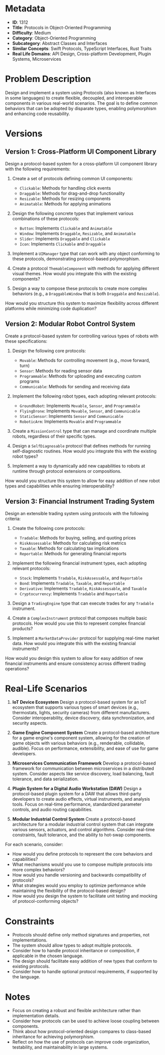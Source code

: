 # Metadata

- **ID**: 1312
- **Title**: Protocols in Object-Oriented Programming
- **Difficulty**: Medium
- **Category**: Object-Oriented Programming
- **Subcategory**: Abstract Classes and Interfaces
- **Similar Concepts**: Swift Protocols, TypeScript Interfaces, Rust Traits
- **Real Life Domains**: API Design, Cross-platform Development, Plugin Systems, Microservices

# Problem Description

Design and implement a system using Protocols (also known as Interfaces in some languages) to create flexible, decoupled, and interoperable components in various real-world scenarios. The goal is to define common behaviors that can be adopted by disparate types, enabling polymorphism and enhancing code reusability.

# Versions

## Version 1: Cross-Platform UI Component Library

Design a protocol-based system for a cross-platform UI component library with the following requirements:

1. Create a set of protocols defining common UI components:

   - `Clickable`: Methods for handling click events
   - `Draggable`: Methods for drag-and-drop functionality
   - `Resizable`: Methods for resizing components
   - `Animatable`: Methods for applying animations

2. Design the following concrete types that implement various combinations of these protocols:

   - `Button`: Implements `Clickable` and `Animatable`
   - `Window`: Implements `Draggable`, `Resizable`, and `Animatable`
   - `Slider`: Implements `Draggable` and `Clickable`
   - `Icon`: Implements `Clickable` and `Draggable`

3. Implement a `UIManager` type that can work with any object conforming to these protocols, demonstrating protocol-based polymorphism.

4. Create a protocol `ThemableComponent` with methods for applying different visual themes. How would you integrate this with the existing components?

5. Design a way to compose these protocols to create more complex behaviors (e.g., a `DraggableWindow` that is both `Draggable` and `Resizable`).

How would you structure this system to maximize flexibility across different platforms while minimizing code duplication?

## Version 2: Modular Robot Control System

Create a protocol-based system for controlling various types of robots with these specifications:

1. Design the following core protocols:

   - `Movable`: Methods for controlling movement (e.g., move forward, turn)
   - `Sensor`: Methods for reading sensor data
   - `Programmable`: Methods for uploading and executing custom programs
   - `Communicable`: Methods for sending and receiving data

2. Implement the following robot types, each adopting relevant protocols:

   - `GroundRobot`: Implements `Movable`, `Sensor`, and `Programmable`
   - `FlyingDrone`: Implements `Movable`, `Sensor`, and `Communicable`
   - `StaticSensor`: Implements `Sensor` and `Communicable`
   - `RoboticArm`: Implements `Movable` and `Programmable`

3. Create a `MissionControl` type that can manage and coordinate multiple robots, regardless of their specific types.

4. Design a `SelfDiagnosable` protocol that defines methods for running self-diagnostic routines. How would you integrate this with the existing robot types?

5. Implement a way to dynamically add new capabilities to robots at runtime through protocol extensions or compositions.

How would you structure this system to allow for easy addition of new robot types and capabilities while ensuring interoperability?

## Version 3: Financial Instrument Trading System

Design an extensible trading system using protocols with the following criteria:

1. Create the following core protocols:

   - `Tradable`: Methods for buying, selling, and quoting prices
   - `RiskAssessable`: Methods for calculating risk metrics
   - `Taxable`: Methods for calculating tax implications
   - `Reportable`: Methods for generating financial reports

2. Implement the following financial instrument types, each adopting relevant protocols:

   - `Stock`: Implements `Tradable`, `RiskAssessable`, and `Reportable`
   - `Bond`: Implements `Tradable`, `Taxable`, and `Reportable`
   - `Derivative`: Implements `Tradable`, `RiskAssessable`, and `Taxable`
   - `Cryptocurrency`: Implements `Tradable` and `Reportable`

3. Design a `TradingEngine` type that can execute trades for any `Tradable` instrument.

4. Create a `ComplexInstrument` protocol that composes multiple basic protocols. How would you use this to represent complex financial products?

5. Implement a `MarketDataProvider` protocol for supplying real-time market data. How would you integrate this with the existing financial instruments?

How would you design this system to allow for easy addition of new financial instruments and ensure consistency across different trading operations?

# Real-Life Scenarios

1. **IoT Device Ecosystem**
   Design a protocol-based system for an IoT ecosystem that supports various types of smart devices (e.g., thermostats, lights, security cameras) from different manufacturers. Consider interoperability, device discovery, data synchronization, and security aspects.

2. **Game Engine Component System**
   Create a protocol-based architecture for a game engine's component system, allowing for the creation of game objects with various behaviors (e.g., renderable, collidable, audible). Focus on performance, extensibility, and ease of use for game developers.

3. **Microservices Communication Framework**
   Develop a protocol-based framework for communication between microservices in a distributed system. Consider aspects like service discovery, load balancing, fault tolerance, and data serialization.

4. **Plugin System for a Digital Audio Workstation (DAW)**
   Design a protocol-based plugin system for a DAW that allows third-party developers to create audio effects, virtual instruments, and analysis tools. Focus on real-time performance, standardized parameter controls, and audio routing capabilities.

5. **Modular Industrial Control System**
   Create a protocol-based architecture for a modular industrial control system that can integrate various sensors, actuators, and control algorithms. Consider real-time constraints, fault tolerance, and the ability to hot-swap components.

For each scenario, consider:

- How would you define protocols to represent the core behaviors and capabilities?
- What mechanisms would you use to compose multiple protocols into more complex behaviors?
- How would you handle versioning and backwards compatibility of protocols?
- What strategies would you employ to optimize performance while maintaining the flexibility of the protocol-based design?
- How would you design the system to facilitate unit testing and mocking of protocol-conforming objects?

# Constraints

- Protocols should define only method signatures and properties, not implementations.
- The system should allow types to adopt multiple protocols.
- Consider how to handle protocol inheritance or composition, if applicable in the chosen language.
- The design should facilitate easy addition of new types that conform to existing protocols.
- Consider how to handle optional protocol requirements, if supported by the language.

# Notes

- Focus on creating a robust and flexible architecture rather than implementation details.
- Consider how protocols can be used to achieve loose coupling between components.
- Think about how protocol-oriented design compares to class-based inheritance for achieving polymorphism.
- Reflect on how the use of protocols can improve code organization, testability, and maintainability in large systems.
